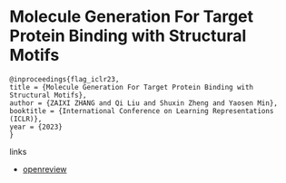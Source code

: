 # Molecule Generation For Target Protein Binding with Structural Motifs

```
@inproceedings{flag_iclr23,
title = {Molecule Generation For Target Protein Binding with Structural Motifs},
author = {ZAIXI ZHANG and Qi Liu and Shuxin Zheng and Yaosen Min},
booktitle = {International Conference on Learning Representations (ICLR)},
year = {2023}
}
```

links
- [openreview](https://openreview.net/forum?id=Rq13idF0F73)
